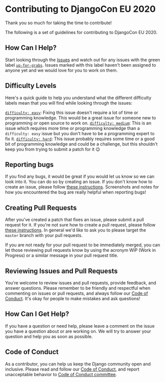 # Contributing to DjangoCon EU 2020

Thank you so much for taking the time to contribute!

The following is a set of guidelines for contributing to DjangoCon EU 2020.


## How Can I Help?

Start looking through the [Issues](https://github.com/djangocon/2020.djangocon.eu/issues) and watch out for any issues with the green label [`up-for-grabs`](https://github.com/djangocon/2020.djangocon.eu/labels/up-for-grabs). Issues marked with this label haven't been assigned to anyone yet and we would love for you to work on them.


## Difficulty Levels

Here's a quick guide to help you understand what the different difficulty labels mean that you will find while looking through the issues:

[`difficulty: easy`](https://github.com/djangocon/2020.djangocon.eu/labels/difficulty%3A%20easy): Fixing this issue doesn't require a lot of time or programming knowledge. This would be a great issue for someone new to programming or open source to work on.
[`difficulty: medium`](https://github.com/djangocon/2020.djangocon.eu/labels/difficulty%3A%20medium): This is an issue which requires more time or programming knowledge than a `difficulty: easy` issue but you don't have to be a programming expert to fix it.
[`difficulty: hard`](https://github.com/djangocon/2020.djangocon.eu/labels/difficulty%3A%20hard): This issue probably requires some time or a good bit of programming knowledge and could be a challenge, but this shouldn't keep you from trying to submit a patch for it :wink:


## Reporting bugs

If you find any bugs, it would be great if you would let us know so we can look into it. You can do so by creating an issue. If you don't know how to create an issue, please follow [these instructions](https://help.github.com/articles/creating-an-issue/). Screenshots and notes for how you encountered the bug are really helpful when reporting bugs!


## Creating Pull Requests

After you've created a patch that fixes an issue, please submit a pull request for it. If you're not sure how to create a pull request, please follow [these instructions](https://help.github.com/articles/creating-a-pull-request/). In general we'd like to ask you to please target the `master` branch with your pull requests.

If you are not ready for your pull request to be immediately merged, you can let those reviewing pull requests know by using the acronym WIP (Work in Progress) or a similar message in your pull request title. 


## Reviewing Issues and Pull Requests

You're welcome to review issues and pull requests, provide feedback, and answer questions. Please remember to be friendly and respectful when commenting on issues or pull requests, and always follow our [Code of Conduct](https://www.djangoproject.com/conduct/). It's okay for people to make mistakes and ask questions!


## How Can I Get Help?

If you have a question or need help, please leave a comment on the issue you have a question about or are working on. We will try to answer your question and help you as soon as possible.


## Code of Conduct

As a contributor, you can help us keep the Django community open and inclusive. Please read and follow our [Code of Conduct](https://www.djangoproject.com/conduct/), and report unacceptable behavior to <a href="mailto:conduct@djangocon.eu">Code of Conduct committee</a>.
